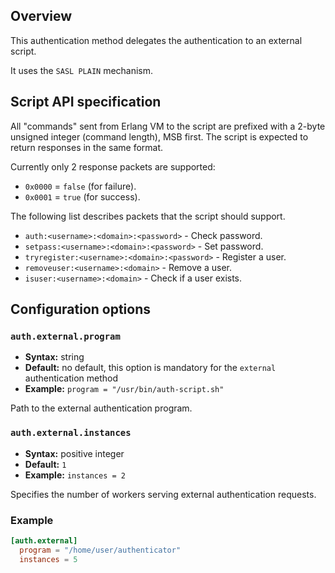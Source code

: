 ## Overview

This authentication method delegates the authentication to an external script.

It uses the `SASL PLAIN` mechanism.

## Script API specification

All "commands" sent from Erlang VM to the script are prefixed with a 2-byte unsigned integer (command length), MSB first.
The script is expected to return responses in the same format.

Currently only 2 response packets are supported:

* `0x0000` = `false` (for failure).
* `0x0001` = `true` (for success).

The following list describes packets that the script should support.

* `auth:<username>:<domain>:<password>` - Check password.
* `setpass:<username>:<domain>:<password>` - Set password.
* `tryregister:<username>:<domain>:<password>` - Register a user.
* `removeuser:<username>:<domain>` - Remove a user.
* `isuser:<username>:<domain>` - Check if a user exists.

## Configuration options

### `auth.external.program`
* **Syntax:** string
* **Default:** no default, this option is mandatory for the `external` authentication method
* **Example:** `program = "/usr/bin/auth-script.sh"`

Path to the external authentication program.

### `auth.external.instances`
* **Syntax:** positive integer
* **Default:** `1`
* **Example:** `instances = 2`

Specifies the number of workers serving external authentication requests.

### Example

```toml
[auth.external]
  program = "/home/user/authenticator"
  instances = 5
```
